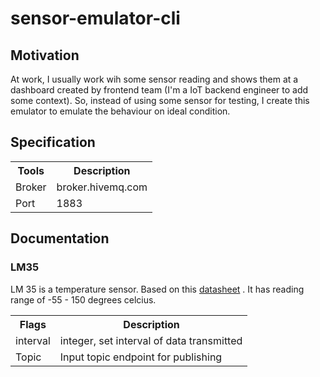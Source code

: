 # sensor-emulator-cli
## Motivation
At work, I usually work wih some sensor reading and shows them at a dashboard created by 
frontend team (I'm a IoT backend engineer to add some context). So, instead of using some sensor for testing, 
I create this emulator to emulate the behaviour on ideal condition.
## Specification
<table>
  <tr>
    <th>Tools</th>
    <th>Description</th>
  <tr>
    <td>Broker</td>
    <td>broker.hivemq.com</td>
  </tr>
  <tr>
    <td>Port</td>
    <td>1883</td>
  </tr>
 </tr>
</table>

## Documentation
### LM35
LM 35 is a temperature sensor. Based on this [datasheet](https://www.ti.com/lit/ds/symlink/lm35.pdf?HQS=TI-null-null-alldatasheets-df-pf-SEP-wwe)
. It has reading range of -55 - 150 degrees celcius.
<table>
  <tr>
    <th>Flags</th>
    <th>Description</th>
  <tr>
    <td>interval</td>
    <td>integer, set interval of data transmitted</td>
  </tr>
  <tr>
    <td>Topic</td>
    <td>Input topic endpoint for publishing</td>
  </tr>
 </tr>
</table>